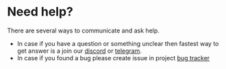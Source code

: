 # Need help?

There are several ways to communicate and ask help.
* In case if you have a question or something unclear then fastest way to get answer is a join our [discord](https://discord.com/invite/hMVYEbG) or [telegram](https://t.me/doszonechat).
* In case if you found a bug please create issue in project [bug tracker](https://github.com/caiiiycuk/js-dos/issues/new) 
